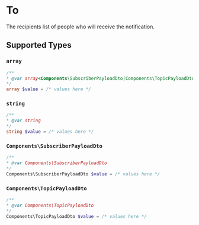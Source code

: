 # To

The recipients list of people who will receive the notification.


## Supported Types

### `array`

```php
/**
* @var array<Components\SubscriberPayloadDto|Components\TopicPayloadDto|string>
*/
array $value = /* values here */
```

### `string`

```php
/**
* @var string
*/
string $value = /* values here */
```

### `Components\SubscriberPayloadDto`

```php
/**
* @var Components\SubscriberPayloadDto
*/
Components\SubscriberPayloadDto $value = /* values here */
```

### `Components\TopicPayloadDto`

```php
/**
* @var Components\TopicPayloadDto
*/
Components\TopicPayloadDto $value = /* values here */
```

